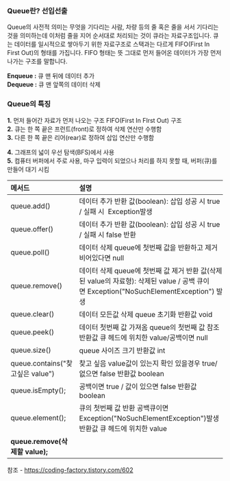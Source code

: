 ### Queue란? 선입선출
Queue의 사전적 의미는 무엇을 기다리는 사람, 차량 등의 줄 혹은 줄을 서서 기다리는 것을 의미하는데 이처럼 줄을 지어 순서대로 처리되는 것이 큐라는 자료구조입니다. 큐는 데이터를 일시적으로 쌓아두기 위한 자료구조로 스택과는 다르게 FIFO(First In First Out)의 형태를 가집니다. FIFO 형태는 뜻 그대로 먼저 들어온 데이터가 가장 먼저 나가는 구조를 말합니다.

**Enqueue :** 큐 맨 뒤에 데이터 추가  
**Dequeue :** 큐 맨 앞쪽의 데이터 삭제


### Queue의 특징

**1.** 먼저 들어간 자료가 먼저 나오는 구조 FIFO(First In FIrst Out) 구조   
**2.** 큐는 한 쪽 끝은 프런트(front)로 정하여 삭제 연산만 수행함  
**3.** 다른 한 쪽 끝은 리어(rear)로 정하여 삽입 연산만 수행함  

**4.** 그래프의 넓이 우선 탐색(BFS)에서 사용  
**5.** 컴퓨터 버퍼에서 주로 사용, 마구 입력이 되었으나 처리를 하지 못할 때, 버퍼(큐)를 만들어 대기 시킴

| 메서드                           | 설명                                                                                                     |
|:-------------------------------- |:-------------------------------------------------------------------------------------------------------- |
| queue.add()                      | 데이터 추가       반환 값(boolean): 삽입 성공 시 true / 실패 시  Exception발생                                                                                       |
| queue.offer()                    | 데이터 추가               반환 값(boolean): 삽입 성공 시 true / 실패 시 false 반환                                                                               |
| queue.poll()                     | 데이터 삭제    queue에 첫번째 값을 반환하고 제거 비어있다면 null                                         |
| queue.remove()                   | 데이터 삭제     queue에 첫번째 값 제거     반환 값(삭제된 value의 자료형): 삭제된 value / 공백 큐이면 Exception("NoSuchElementException") 발생                                                              |
| queue.clear()                    | 데이터 모든값 삭제 queue 초기화    반환값 void                                                           |
| queue.peek()                     | 데이터 첫번째 값 가져옴            queue의 첫번째 값 참조    반환값 큐 헤드에 위치한 value/공백이면 null |
| queue.size()                     | queue 사이즈 크기        반환값 int                                                                      |
| queue.contains("찾고싶은 value") | 찾고 싶음 value값이 있는지 확인 있을경우 true/ 없으면 false 반환값 boolean                               |
| queue.isEmpty();                 | 공백이면 true / 값이 있으면 false 반환값 boolean                                                         |
| queue.element();                 | 큐의 첫번째 값 반환 공백큐이면 Exception("NoSuchElementException")발생 반환값 큐 헤드에 위치한 value     |
| **queue.remove(삭제할 value);**                                 |                                                                                                          |






참조 -  https://coding-factory.tistory.com/602